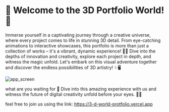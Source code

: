 # 🌟 Welcome to the 3D Portfolio World! 🚀
 Immerse yourself in a captivating journey through a creative universe, where every project comes to life in stunning 3D detail. From eye-catching animations to interactive showcases, this portfolio is more than just a collection of works – it's a vibrant, dynamic experience! 🎨💼 Dive into the depths of innovation and creativity, explore each project in depth, and witness the magic unfold. Let's embark on this visual adventure together and discover the endless possibilities of 3D artistry! ✨🖥️
 
![app_screen](https://github.com/kh-mahmoud/3D_World_Protfolio/assets/97807779/f562a9d5-6c64-4f5a-bdba-ca685a8953b4)

what are you waiting for 🌟 Dive into this amazing experience with us and witness the future of digital creativity unfold before your eyes. 🚀✨ <br/>

feel free to join us using the link: https://3-d-world-protfolio.vercel.app
